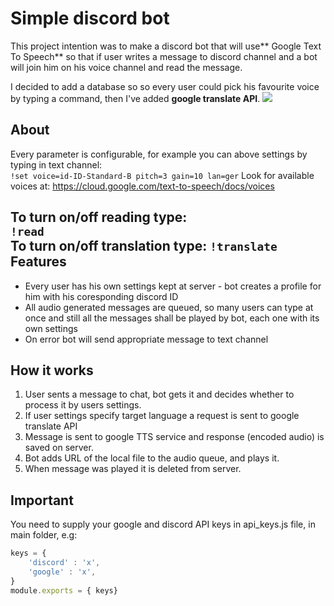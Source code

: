 Simple discord bot
===
This project intention was to make a discord bot that will use** Google Text To Speech** so that if user writes a message to discord channel and a
bot will join him on his voice channel and read the message.

I decided to add a database so so every user could pick his favourite voice by typing a command, then I've added **google translate API**.
![](https://i.imgur.com/wIjPW2o.png)

About
--
Every parameter is configurable, for example you can above settings by typing in text channel:   
`!set voice=id-ID-Standard-B pitch=3 gain=10 lan=ger`
Look for available voices at: https://cloud.google.com/text-to-speech/docs/voices  

To turn on/off reading type:  
`!read`  
To turn on/off translation type:
`!translate`
Features
--
- Every user has his own settings kept at server - bot creates a profile for him with his coresponding discord ID
- All audio generated messages are queued, so many users can type at once and still all the messages shall be played by bot, each one with its own settings  
- On error bot will send appropriate message to text channel

How it works 
--
1. User sents a message to chat, bot gets it and decides whether to process it by users settings.
2. If user settings specify target language a request is sent to google translate API
3. Message is sent to google TTS service and response (encoded audio) is saved on server.
4. Bot adds URL of the local file to the audio queue, and plays it.
5. When message was played it is deleted from server. 

Important 
--
You need to supply your google and discord API keys in api_keys.js file, in main folder, e.g:
```javascript
keys = {
    'discord' : 'x',
    'google' : 'x',    
}
module.exports = { keys}
